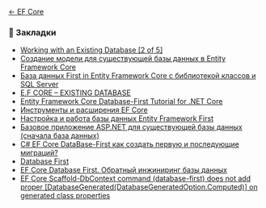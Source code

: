 [← EF Core](README.md)  

### 🔖 Закладки
* [Working with an Existing Database [2 of 5]](https://channel9.msdn.com/Series/Entity-Framework-Core-101/Working-with-an-Existing-Database)
* [Создание модели для существующей базы данных в Entity Framework Core](https://www.entityframeworktutorial.net/efcore/create-model-for-existing-database-in-ef-core.aspx)
* [База данных First in Entity Framework Core с библиотекой классов и SQL Server](https://riptutorial.com/ru/entity-framework-core/example/22690/%D0%B1%D0%B0%D0%B7%D0%B0-%D0%B4%D0%B0%D0%BD%D0%BD%D1%8B%D1%85-first-in-entity-framework-core-%D1%81-%D0%B1%D0%B8%D0%B1%D0%BB%D0%B8%D0%BE%D1%82%D0%B5%D0%BA%D0%BE%D0%B9-%D0%BA%D0%BB%D0%B0%D1%81%D1%81%D0%BE%D0%B2-%D0%B8-sql-server)
* [E.F CORE – EXISTING DATABASE](https://fmoralesdev.com/2019/08/05/e-f-core-existing-database/)
* [Entity Framework Core Database-First Tutorial for .NET Core](https://www.devart.com/dotconnect/postgresql/docs/EFCore-Database-First-NET-Core.html)
* [Инструменты и расширения EF Core](https://docs.microsoft.com/ru-ru/ef/core/extensions/)
* [Настройка и работа базы данных Entity Framework First](https://www.c-sharpcorner.com/article/entity-framework-database-first-in-asp-net-core2/)
* [Базовое приложение ASP.NET для существующей базы данных (сначала база данных)](https://ef.readthedocs.io/en/staging/platforms/aspnetcore/existing-db.html)
* [C# EF Core DataBase-First как создать первую и последующие миграций?](https://ru.stackoverflow.com/questions/1043488/c-ef-core-database-first-%D0%BA%D0%B0%D0%BA-%D1%81%D0%BE%D0%B7%D0%B4%D0%B0%D1%82%D1%8C-%D0%BF%D0%B5%D1%80%D0%B2%D1%83%D1%8E-%D0%B8-%D0%BF%D0%BE%D1%81%D0%BB%D0%B5%D0%B4%D1%83%D1%8E%D1%89%D0%B8%D0%B5-%D0%BC%D0%B8%D0%B3%D1%80%D0%B0%D1%86%D0%B8%D0%B9)
* [Database First](https://entityframeworkcore.com/approach-database-first)
* [EF Core Database First. Обратный инжиниринг базы данных](https://www.tektutorialshub.com/entity-framework-core/ef-core-reverse-engineer-the-database/)
* [EF Core Scaffold-DbContext command (database-first) does not add proper [DatabaseGenerated(DatabaseGeneratedOption.Computed)] on generated class properties](https://github.com/dotnet/efcore/issues/15838)
